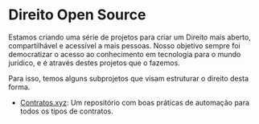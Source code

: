 # Direito Open Source

Estamos criando uma série de projetos para criar um Direito mais aberto, compartilhável e acessível a mais pessoas. 
Nosso objetivo sempre foi democratizar o acesso ao conhecimento em tecnologia para o mundo jurídico, e é através destes projetos que o fazemos. 

Para isso, temos alguns subprojetos que visam estruturar o direito desta forma. 

- [Contratos.xyz](https://github.com/legalclass/contratos.xyz): Um repositório com boas práticas de automação para todos os tipos de contratos. 
